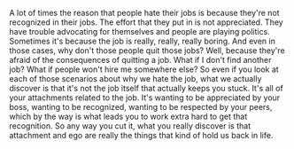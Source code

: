  A lot of times the reason that people hate their jobs is because they're not recognized in their jobs. The effort that they put in is not appreciated. They have trouble advocating for themselves and people are playing politics. Sometimes it's because the job is really, really, really boring. And even in those cases, why don't those people quit those jobs? Well, because they're afraid of the consequences of quitting a job. What if I don't find another job? What if people won't hire me somewhere else? So even if you look at each of those scenarios about why we hate the job, what we actually discover is that it's not the job itself that actually keeps you stuck. It's all of your attachments related to the job. It's wanting to be appreciated by your boss, wanting to be recognized, wanting to be respected by your peers, which by the way is what leads you to work extra hard to get that recognition. So any way you cut it, what you really discover is that attachment and ego are really the things that kind of hold us back in life.